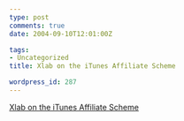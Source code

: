 ```yaml
---
type: post
comments: true
date: 2004-09-10T12:01:00Z

tags:
- Uncategorized
title: Xlab on the iTunes Affiliate Scheme

wordpress_id: 287
---
```


[Xlab on the iTunes Affiliate Scheme](http://xlab.co.uk/macosx/weblog/itunes-affiliates.html)
